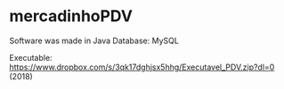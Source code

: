 # mercadinhoPDV

Software was made in Java
Database: MySQL

Executable: https://www.dropbox.com/s/3qk17dghjsx5hhg/Executavel_PDV.zip?dl=0<br>
(2018)

